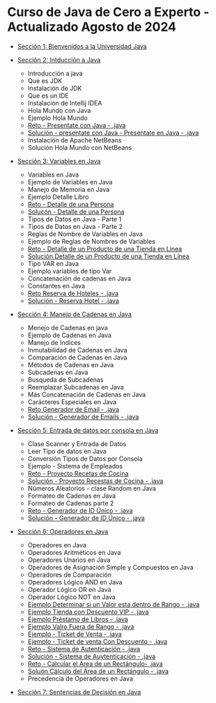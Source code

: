# Curso de Java de Cero a Experto - Actualizado Agosto de 2024

* [Sección 1: Bienvenidos a la Universidad Java](Seccion01-Bienvenidos-a-la-Universidad-Java)

* [Sección 2: Intducción a Java](Seccion02-Introduccion-a-Java)
    * Introducción a java
    * Que es JDK
    * Instalación de JDK
    * Que es un IDE
    * Instalación de Intellij IDEA
    * Hola Mundo con Java
    * Ejemplo Hola Mundo
    * [Reto - Presentate con Java - .java](Seccion02-Introduccion-a-Java/V09_Reto_Presentate_con_Java/Resolucion_Reto_presentate_Con_Java/src/Presentate.java)
    * [Solución - presentate con Java - Presentate en Java - .java](Seccion02-Introduccion-a-Java/V10_Solucion_Presentate_con_Java/Docs/01-09-00-Solucion-Presentate-UJ.java)
    * Instalación de Apache NetBeans
    * Solución Hola Mundo con NetBeans

* [Sección 3: Variables en Java](Seccion03-Variables-en-Java)
    * Variables en Java
    * Ejemplo de Variables en Java
    * Manejo de Memoria en Java
    * Ejemplo Detalle Libro
    * [Reto - Detalle de una Persona](Seccion03-Variables-en-Java/V17_Reto_Detalles_de_una_Persona/src/DetallePersona.java)
    * [Solucón - Detalle de una Persona](Seccion03-Variables-en-Java/V18_Solucion_Detalle_de_una_Persona/src/DetallePersona.java)
    * Tipos de Datos en Java - Parte 1
    * Tipos de Datos en Java - Parte 2
    * Reglas de Nombre de Variables en Java
    * Ejemplo de Reglas de Nombres de Variables
    * [Reto - Detalle de un Producto de una Tienda en Linea](Seccion03-Variables-en-Java/V23_Reto_Detalle_de_un_Producto_de_una_Tienda_en_Linea/src/DetalleProducto.java)
    * [Solución Detalle de un Producto de una Tienda en Línea](Seccion03-Variables-en-Java/V24_Solucion_Detalle_de_un_producto_de_una_tienda_en_Linea/src/TiendaLinea.java)
    * Tipo VAR en Java
    * Ejemplo variables de tipo Var
    * Concatenación de cadenas en Java
    * Constantes en Java
    * [Reto Reserva de Hoteles - .java](Seccion03-Variables-en-Java/V29_Reserva_de_Hoteles/src/ReservaHotel.java)
    * [Solución - Reserva Hotel - .java](Seccion03-Variables-en-Java/V30_Solucion_Reserva_hoteles/src/ReservaHoteles.java)

* [Sección 4: Manejo de Cadenas en Java](Seccion04-Manejo-de-cadenas-en-Java)
    * Menejo de Cadenas en java
    * Ejemplo de Cadenas en Java
    * Manejo de Indices
    * Inmutabilidad de Cadenas en Java
    * Comparación de Cadenas en Java
    * Métodos de Cadenas en Java
    * Subcadenas en Java
    * Busqueda de Subcadenas
    * Reemplazar Subcadenas en Java
    * Más Concatenación de Cadenas en Java
    * Carácteres Especiales en Java
    * [Reto Generador de Email - .java](Seccion04-Manejo-de-cadenas-en-Java/V42_Reto_Generador_de_Emails/src/GeneradorEmail.java)
    * [Solución - Generador de Emails - .java](Seccion04-Manejo-de-cadenas-en-Java/V43_Solucion_Generador_de_Emails/src/GeneradroEmails.java)

* [Sección 5: Entrada de datos por consola en Java](Seccion05-Entrada-de-datos-por-consola-en-java)
    * Clase Scanner y Entrada de Datos
    * Leer Tipo de datos en Java
    * Conversión Tipos de Datos por Consola
    * Ejemplo - Sistema de Empleados
    * [Reto - Proyecto Recetas de Cocina](Seccion05-Entrada-de-datos-por-consola-en-java/V48_Reto_Proyecto_Recetas_de_Cocina/src/RecetasCocina.java)
    * [Solución - Proyecto Recestas de Cocina - .java](Seccion05-Entrada-de-datos-por-consola-en-java/V49_Solucion_Proyecto_Recetas_de_Cocina/src/RecetasCocina.java)
    * Números Aleatorios - clase Random en Java
    * Formateo de Cadenas en Java
    * Formateo de Cadenas parte 2
    * [Reto - Generador de ID Único - .java](Seccion05-Entrada-de-datos-por-consola-en-java/V53_Reto_Generador_de_ID_Unico/src/GeneradorIDUnico.java)
    * [Solución - Generador de ID Único - .java](Seccion05-Entrada-de-datos-por-consola-en-java/V54_Solucion_Generador_de_ID_Unico/src/GeneradorIdUnico.java)

* [Sección 6: Operadores en Java](Seccion06-Operadores-en-java)
    * Operadores en Java
    * Operadores Aritméticos en Java
    * Operadores Unarios en Java
    * Operadores de Asignación Simple y Compuestos en Java
    * Operadores de Comparación
    * Operadores Lógico AND en Java
    * Operador Lógico OR en Java 
    * Operador Lógico NOT en Java
    * [Ejemplo Determinar si un Valor esta dentro de Rango - .java](Seccion06-Operadores-en-java/V63_Ejemplo_Determinar_si_un_Valor_esta_dentro_de_Rango/src/ValorDentroRango.java)
    * [Ejemplo Tienda con Descuento VIP - .java](Seccion06-Operadores-en-java/V64_Ejemplo_Tienda_con_Descuento_VIP/src/SistemaDescuentosVip.java)
    * [Ejemplo Préstamo de Libros - .java](Seccion06-Operadores-en-java/V65_Ejemplo_Prestamo_de_Libros/src/SistemaPrestamoLibros.java)
    * [Ejemplo Valro Fuera de Rango - .java](Seccion06-Operadores-en-java/V66_Ejemplo_Valor_Fuera_de_Rango/src/RangoVariable.java)
    * [Ejemplo - Ticket de Venta - .java](Seccion06-Operadores-en-java/V67_Ejemplo_Ticket_de_Venta/src/TicketVenta.java)
    * [Ejemplo - Ticket de venta Con Descuento - .java](Seccion06-Operadores-en-java/V68_Ejemplo_Ticket_de_Venta_con_Descuento/src/TicketVenta.java)
    * [Reto - Sistema de Autenticación - .java](Seccion06-Operadores-en-java/V69_Reto_Sistema_de_Autenticacion/src/SistemaAutenticacion.java)
    * [Solución - Sistema de Auytenticación - .java](Seccion06-Operadores-en-java/V70_Solucion_Sistema_de_Autentificacion/src/SistemaAutentificacion.java)
    * [Reto - Calcular el Área de un Rectángulo- .java](Seccion06-Operadores-en-java/V71_Reto_Calculo_del_Area_de_un_Rectangulo/src/CalculoRectangulo.java)
    * [Soluón Cálculo del Área de un Rectángulo - .java](Seccion06-Operadores-en-java/V72_Solucion_Calculo_del_Area_de_un_Rectangulo/src/CalculoAreaRectangulo.java)
    * Precedencia de Operadores en Java

* [Sección 7: Sentencias de Decisión en Java](Seccion07-Sentencias-de-Decision-en-java)